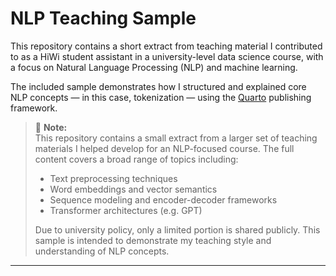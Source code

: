 # NLP Teaching Sample  

This repository contains a short extract from teaching material I contributed to as a HiWi student assistant in a university-level data science course, with a focus on Natural Language Processing (NLP) and machine learning.  

The included sample demonstrates how I structured and explained core NLP concepts — in this case, tokenization — using the [Quarto](https://quarto.org/) publishing framework.  

> 🧠 **Note:**  
> This repository contains a small extract from a larger set of teaching materials I helped develop for an NLP-focused course. The full content covers a broad range of topics including:
> 
> - Text preprocessing techniques  
> - Word embeddings and vector semantics  
> - Sequence modeling and encoder-decoder frameworks  
> - Transformer architectures (e.g. GPT)  
> 
> Due to university policy, only a limited portion is shared publicly. This sample is intended to demonstrate my teaching style and understanding of NLP concepts.

---
